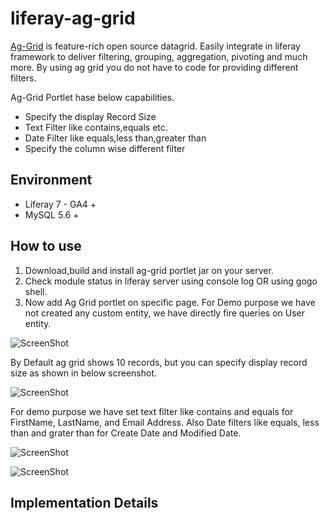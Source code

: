 # liferay-ag-grid

[Ag-Grid](https://www.ag-grid.com) is feature-rich open source datagrid. Easily integrate in liferay framework to deliver filtering, grouping, aggregation, pivoting and much more. By using ag grid you do not have to code for providing different filters.

Ag-Grid Portlet hase below capabilities.

* Specify the display Record Size
* Text Filter like contains,equals etc.
* Date Filter like equals,less than,greater than 
* Specify the column wise different  filter

## Environment

* Liferay 7 - GA4 +
*	MySQL 5.6 +

## How to use

1. Download,build and install ag-grid portlet jar on your server.
2. Check module status in liferay server using console log OR using gogo shell.
3. Now add Ag Grid portlet on specific page. For Demo purpose we have not created any custom entity, we have directly fire queries on User entity.

![ScreenShot](https://user-images.githubusercontent.com/24852574/38452673-44d876fa-3a66-11e8-8692-cd4fa99573a4.jpg)

By Default ag grid shows 10 records, but you can specify display record size as shown in below screenshot.

![ScreenShot](https://user-images.githubusercontent.com/24852574/38452694-ce749a6a-3a66-11e8-9478-771dda97cb80.jpg)

For demo purpose we have set text filter like contains and equals for FirstName, LastName, and Email Address. Also Date filters like equals, less than and grater than for Create Date and Modified Date.

![ScreenShot](https://user-images.githubusercontent.com/24852574/38452717-7298a424-3a67-11e8-8822-77d8b9caa180.jpg)

![ScreenShot](https://user-images.githubusercontent.com/24852574/38452718-72cfd6ec-3a67-11e8-988d-11b6b45c7314.jpg)

## Implementation Details


